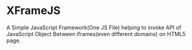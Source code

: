 XFrameJS
========

A Simple JavaScript Framework(One JS File) helping to invoke API of JavaScript Object Between iframes(even different domains) on HTML5 page.
